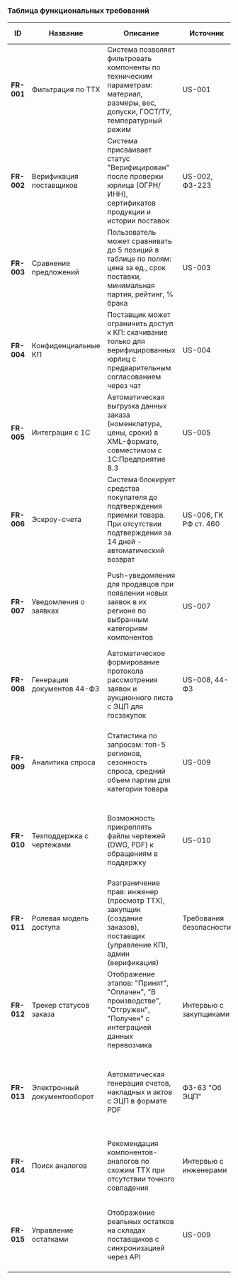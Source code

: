 ### Таблица функциональных требований

| ID     | Название                      | Описание                                                                                                                               | Источник               | Приоритет | Критерии приемки                                                                                                                                                             | Связанные модули          |
|--------|-------------------------------|----------------------------------------------------------------------------------------------------------------------------------------|------------------------|-----------|------------------------------------------------------------------------------------------------------------------------------------------------------------------------------|---------------------------|
| **FR-001** | Фильтрация по ТТХ          | Система позволяет фильтровать компоненты по техническим параметрам: материал, размеры, вес, допуски, ГОСТ/ТУ, температурный режим     | US-001                 | Must      | При выборе: "Сталь 45", "Ø=50±0.1 мм", "ГОСТ 8732-78" - в результатах только соответствующие позиции. Погрешность фильтрации ≤ 0.5%                                         | Каталог, Поиск            |
| **FR-002** | Верификация поставщиков    | Система присваивает статус "Верифицирован" после проверки юрлица (ОГРН/ИНН), сертификатов продукции и истории поставок                 | US-002, ФЗ-223         | Must      | Статус обновляется в течение 1 часа после загрузки документов. Неверифицированные поставщики помечаются красным значком в карточке                                            | KYC, Аккаунт поставщика   |
| **FR-003** | Сравнение предложений      | Пользователь может сравнивать до 5 позиций в таблице по полям: цена за ед., срок поставки, минимальная партия, рейтинг, % брака        | US-003                 | Must      | При выборе 3 предложений система формирует сравнительную таблицу с возможностью экспорта в Excel. Данные обновляются в реальном времени                                       | UI сравнения              |
| **FR-004** | Конфиденциальные КП        | Поставщик может ограничить доступ к КП: скачивание только для верифицированных юрлиц с предварительным согласованием через чат         | US-004                 | Should    | При попытке скачать КП с галкой "Конфиденциально": неверифицированные пользователи видят сообщение "Требуется подтверждение доступа"                                          | Документооборот, Чат      |
| **FR-005** | Интеграция с 1С            | Автоматическая выгрузка данных заказа (номенклатура, цены, сроки) в XML-формате, совместимом с 1С:Предприятие 8.3                     | US-005                 | Must      | После нажатия "Выгрузить в 1С" создается валидный XML-файл. При импорте в тестовую базу 1С все поля отображаются корректно                                                   | Интеграции, Заказы        |
| **FR-006** | Эскроу-счета              | Система блокирует средства покупателя до подтверждения приемки товара. При отсутствии подтверждения за 14 дней - автоматический возврат | US-006, ГК РФ ст. 460  | Must      | Для заказа на 500 000 руб.: платеж блокируется на эскроу-счете. После приемки - перевод поставщику. При истечении срока - возврат покупателю                                | Платежи, Арбитраж         |
| **FR-007** | Уведомления о заявках     | Push-уведомления для продавцов при появлении новых заявок в их регионе по выбранным категориям компонентов                            | US-007                 | Could     | При публикации заявки на "Подшипники" в Екатеринбурге: продавцы из Свердловской области получают уведомление в течение 60 сек                                                | Уведомления, Геосервис    |
| **FR-008** | Генерация документов 44-ФЗ| Автоматическое формирование протокола рассмотрения заявок и аукционного листа с ЭЦП для госзакупок                                     | US-008, 44-ФЗ          | Must      | Для заказа типа "Госзакупка": система генерирует протокол в .xlsx и аукционный лист .pdf с квалифицированной ЭЦП площадки                                                    | Госзакупки, ЭДО           |
| **FR-009** | Аналитика спроса          | Статистика по запросам: топ-5 регионов, сезонность спроса, средний объем партии для категории товара                                  | US-009                 | Could     | В разделе "Аналитика": поставщик видит график спроса на подшипники за квартал с разбивкой по УрФО. Данные обновляются ежечасно                                               | Аналитика, Личный кабинет |
| **FR-010** | Техподдержка с чертежами  | Возможность прикреплять файлы чертежей (DWG, PDF) к обращениям в поддержку                                                            | US-010                 | Should    | Пользователь загружает файл DWG ≤20 МБ. Система автоматически присваивает тикету метку "Технический" и направляет инженеру поддержки                                         | Поддержка, Файловое хранилище |
| **FR-011** | Ролевая модель доступа    | Разграничение прав: инженер (просмотр ТТХ), закупщик (создание заказов), поставщик (управление КП), админ (верификация)               | Требования безопасности| Must      | Пользователь с ролью "Поставщик" не может редактировать чужие КП. Роль "Админ" может принудительно верифицировать аккаунты                                                   | RBAC, Авторизация         |
| **FR-012** | Трекер статусов заказа    | Отображение этапов: "Принят", "Оплачен", "В производстве", "Отгружен", "Получен" с интеграцией данных перевозчика                     | Интервью с закупщиками | Must      | При отгрузке заказа №12345: система автоматически обновляет статус "Отгружен" и добавляет ТТН с ссылкой на трекинг перевозчика                                               | Заказы, Логистика         |
| **FR-013** | Электронный документооборот| Автоматическая генерация счетов, накладных и актов с ЭЦП в формате PDF                                                                 | ФЗ-63 "Об ЭЦП"         | Must      | После подтверждения заказа: система формирует счет. После приемки - акт и накладную. Документы подписаны ЭЦП площадки                                                          | ЭДО, Юридический модуль   |
| **FR-014** | Поиск аналогов            | Рекомендация компонентов-аналогов по схожим ТТХ при отсутствии точного совпадения                                                     | Интервью с инженерами  | Should    | При поиске "Подшипник 6308-2RS": система предлагает аналоги (6308-RS, 6308-C3) с указанием отличий в параметрах                                                              | Алгоритмы рекомендаций    |
| **FR-015** | Управление остатками      | Отображение реальных остатков на складах поставщиков с синхронизацией через API                                                        | US-009                 | Must      | При изменении остатков через API: новое значение отображается в карточке товара в течение 5 мин. При нулевом остатке - статус "Под заказ"                                     | Инвентаризация, API       |
